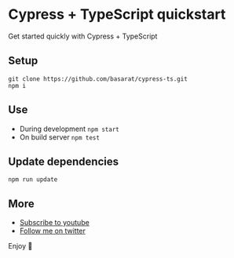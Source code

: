 # Cypress + TypeScript quickstart
Get started quickly with Cypress + TypeScript

## Setup 

```
git clone https://github.com/basarat/cypress-ts.git
npm i
```

## Use 

* During development `npm start`
* On build server `npm test`

## Update dependencies 
`npm run update`

## More 
* [Subscribe to youtube](https://www.youtube.com/basaratali)
* [Follow me on twitter](https://twitter.com/basarat)

Enjoy 🌹
